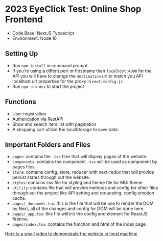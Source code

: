 # 2023 EyeClick Test: Online Shop Frontend
- Code Base: NextJS Typescript
- Environment: Node 16

## Setting Up
- Run `npm install` in command prompt
- If you're using a diffent port or hostname than `localhost:4000` for the API you will have to change the `destination` url to match you API localhost url properties for the proxy in `next.config.js`
- Run `npm run dev` to start the project
## Functions
- User registration
- Authencation via RestAPI
- Show and search item list with pagination
- A shopping cart utilize the localStorage to save data.
## Important Folders and Files
- `pages`: contains the `.tsx` files that will display pages of the website.
- `components`: contains the component `.tsx` will be used as component by pages files
- `store`: contains config, store, reducer with next-redux that will provide persist states through out the website.
- `styles`: contains css file for styling and theme file for MUI theme
- `utility`: contains file that will provide methods and config for other files through out the project like API setting and requesting, config emotion cache.
- `pages/_document.tsx`: this is the file that will be use to render the DOM by Next, all of the changes and config for DOM will be done here.
- `pages/_app.tsx`: this file will init the config and element for ReactJS firstime.
- `pages/index.tsx`: contains the function and html of the index page.

[Here is a small video to demonstrate the website in local machine](https://www.loom.com/share/bd5a59715f2b470caa3e2a9a5e8f7fb7)
